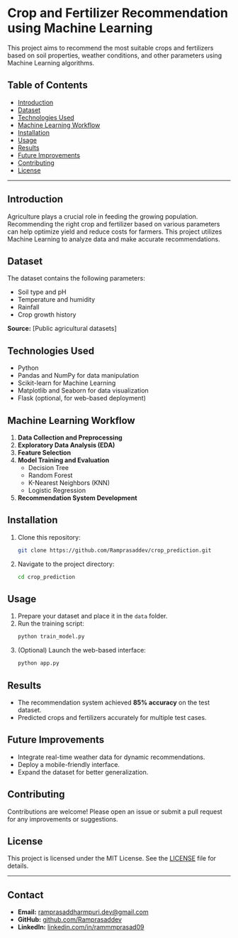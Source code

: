 # Crop and Fertilizer Recommendation using Machine Learning

This project aims to recommend the most suitable crops and fertilizers based on soil properties, weather conditions, and other parameters using Machine Learning algorithms.

## Table of Contents
- [Introduction](#introduction)
- [Dataset](#dataset)
- [Technologies Used](#technologies-used)
- [Machine Learning Workflow](#machine-learning-workflow)
- [Installation](#installation)
- [Usage](#usage)
- [Results](#results)
- [Future Improvements](#future-improvements)
- [Contributing](#contributing)
- [License](#license)

---

## Introduction
Agriculture plays a crucial role in feeding the growing population. Recommending the right crop and fertilizer based on various parameters can help optimize yield and reduce costs for farmers. This project utilizes Machine Learning to analyze data and make accurate recommendations.

## Dataset
The dataset contains the following parameters:
- Soil type and pH
- Temperature and humidity
- Rainfall
- Crop growth history

**Source:** [Public agricultural datasets]

## Technologies Used
- Python
- Pandas and NumPy for data manipulation
- Scikit-learn for Machine Learning
- Matplotlib and Seaborn for data visualization
- Flask (optional, for web-based deployment)

## Machine Learning Workflow
1. **Data Collection and Preprocessing**
2. **Exploratory Data Analysis (EDA)**
3. **Feature Selection**
4. **Model Training and Evaluation**
    - Decision Tree
    - Random Forest
    - K-Nearest Neighbors (KNN)
    - Logistic Regression
5. **Recommendation System Development**

## Installation
1. Clone this repository:
    ```bash
    git clone https://github.com/Ramprasaddev/crop_prediction.git
    ```
2. Navigate to the project directory:
    ```bash
    cd crop_prediction
    ```


## Usage
1. Prepare your dataset and place it in the `data` folder.
2. Run the training script:
    ```bash
    python train_model.py
    ```
3. (Optional) Launch the web-based interface:
    ```bash
    python app.py
    ```

## Results
- The recommendation system achieved **85% accuracy** on the test dataset.
- Predicted crops and fertilizers accurately for multiple test cases.

## Future Improvements
- Integrate real-time weather data for dynamic recommendations.
- Deploy a mobile-friendly interface.
- Expand the dataset for better generalization.

## Contributing
Contributions are welcome! Please open an issue or submit a pull request for any improvements or suggestions.

## License
This project is licensed under the MIT License. See the [LICENSE](LICENSE) file for details.

---

## Contact
- **Email:** ramprasaddharmpuri.dev@gmail.com  
- **GitHub:** [github.com/Ramprasaddev](https://github.com/Ramprasaddev)  
- **LinkedIn:** [linkedin.com/in/rammmprasad09](https://www.linkedin.com/in/rammmprasad09)
